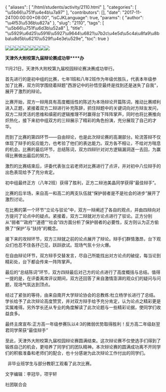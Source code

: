 {
    "aliases": [
        "/html/students/activity/2110.html"
    ],
    "categories": [
        "\u5b66\u751f\u4e4b\u7a97"
    ],
    "contributors": [],
    "date": "2017-11-24T00:00:00+08:00",
    "isCJKLanguage": true,
    "params": {
        "author": "\u4f53\u536b\u827a"
    },
    "slug": "2110",
    "tags": [
        "\u5b66\u751f\u6d3b\u52a8"
    ],
    "title": "\u5929\u6d25\u5916\u5927\u9644\u6821\u7b2c\u4e5d\u5c4a\u8fa9\u8bba\u8d5b\u6210\u529f\u4e3e\u529e",
    "toc": true
}

![](https://cdn.tfls.online/mirror/full/f6e5b3b81ca88e5d3a2390880717665cd86a62c9.jpg)![](https://cdn.tfls.online/mirror/full/b5ce06cc06c5d3eb3e416a7cc716f98a331ca2d6.jpg)![](https://cdn.tfls.online/mirror/full/3dd8330cbfe9eecce2be6c14faa8d3f40836188a.jpg)![](https://cdn.tfls.online/mirror/full/0fbb5e2485f877cc69a9386dc1fa0a75e16e3e4d.jpg)![](https://cdn.tfls.online/mirror/full/65cbb89696e98d3a3fd8350259ae5ff8aa7279a2.jpg)![](https://cdn.tfls.online/mirror/full/e660416ad91f80084880f46190e20942a201dcc4.jpg)![](https://cdn.tfls.online/mirror/full/a2b0a5e73a8b2897631ce0aa5c898968c71729ba.jpg)![](https://cdn.tfls.online/mirror/full/b53e9c1831d3c9dc58359f5f95da1cae7a275cea.jpg)![](https://cdn.tfls.online/mirror/full/9d9725646dadd33fe2c7dc5a53373167364738f3.jpg)




  





**天津外大附校第九届辩论赛成功举****办**




11月21日，天津外大附校第九届校园辩论赛决赛成功举行。




首先进行的是初中组的比赛，七年1班和八年2班作为年级优胜队，代表本年级参加了比赛，双方同学围绕着辩题"西游记中的孙悟空最终是找到还是迷失了自我"，展开了激烈的辩论。




比赛开始，双方一辩用具有高度概括性的陈述为本场辩论开篇陈词，推动比赛顺利进入正题，紧接着双方二辩进行补充陈辞，抓住辩题中的关键词向对方辩友发问，双方二辩灵活的思维和缜密的逻辑推理不时赢得台下阵阵掌声，同时也将比赛推向炽热化，接下来初中组双方的三辩展示了精彩的角色扮演，充分展现了自己的才华。




而到了比赛的第四环节——自由辩论，也是此次辩论赛的高潮部分。轮流答辩不仅体现了辩手的反应能力，也考验了他们的表达能力。双方各不相让，不给对方喘息的机会。比赛的最后环节，总结陈词，双方四辩针对对方逻辑漏洞逐一去回，为赢得比赛做出最后的努力。




激烈的比赛结束后，评委代表张立岩老师对比赛进行了点评，并对初中八位辩手的出色表现给予了充分肯定。




初中组最终正方（八年2班）获得了胜利，正方二辩池美晶同学获得“最佳辩手”。




比赛的后半场，来自高一和高二的两支队伍就“保护弱者是不是社会的进步”展开了激烈讨论。




在比赛的第一个环节“立论与驳论”中，双方一辩阐述了各自的观点，并由四辩向对方提问了论点中的疑点。紧接着，双方二辩就对方论点进行了驳论。正方分别从“弱者”“政府”“道德”“社会”四方面分析了保护弱者的必要性，反方则认为正方偷换了“保护”与“扶持”的概念。




接下来的攻辩环节，双方三辩就之前的论点展开了辩论。辩手们群情激昂，台下观众们也忍不住各抒己见，跃跃欲试。现场气氛十分火爆。




在自由辩论环节，双方辩手交替发言，尽自己所能找出对方论点的破绽，每当论到精彩处，台下都会传来一阵阵掌声。




最后的“总结陈词”环节，双方四辩最后对己方的论点进行了高度概括与总结。值得一提的是，在评委离席评议期间，双方还回答了来自激情澎湃的观众们的疑问与问题，现场气氛达到顶点。




经过了紧张的等待，由来自南开大学辩论协会的总教练:杜立杨学长进行了总结。学长给予了此次辩论高度赞赏，并对双方辩手给予充分肯定，认为论点之精彩更是实属难得。另外学长还从专业的角度解读了此次论题与一些精彩论据，使同学们收益良多。




最终主席宣布:正方高一年级参赛队以4:3的微弱优势取得胜利！反方高二年级赵翌君同学荣获“最佳辩手”




至此，天津外大附校第九届校园辩论赛圆满结束。这次辩论赛不仅使选手们得到了锻炼自己的机会，更培养了同学们的团队精神。本次辩论赛的圆满成功离不开同学们的积极准备和老师们的配合，也十分感谢为此次辩论工作付出的同学们。  

  非毕业班学生与部分教职工观看了此次比赛。 




文字编辑：李冠华，项宇轩




社团联合会




  



